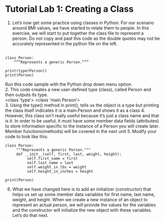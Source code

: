 # Tutorial Lab 1: Creating a Class

1. Let’s now get some practice using classes in Python. For our scenario around BMI values, we have started to relate them to people. In this exercise, we will start to put together the class file to represent a person. Do not copy and past this code as the double quotes may not be accurately represented in the python file on the left.<br><br>

```
class Person:
    “””Represents a generic Person.”””

print(type(Person))
print(Person)
```
Run this code sample with the Python drop down menu option.
<br>
2. This code creates a new user-defined type (class), called Person and then outputs its type.<br>
<class 'type’>
<class 'main.Person’>
<br>
3. Using the type() method in print(), tells us the object is a type but printing the class itself indicates it is a main.Person and shows it as a class
4. However, this class isn’t really useful because it’s just a class name and that is it. In order to be useful, it must have some member data fields (attributes) to store information specific to the instance of a Person you will create later. Member functions(methods) will be covered in the next unit
5. Modify your code to look like this:
```
class Person:
     """Represents a generic Person."""
     def __init__(self, first, last, weight, height):
          self.first_name = first
          self.last_name = last
          self.weight_in_lbs = weight
          self.height_in_inches = height

print(Person)
```
6. What we have changed here is to add an initializer (constructor) that helps us set up some member data variables for first name, last name, weight, and height. When we create a new instance of an object to represent an actual person, we will provide the values for the variables and the constructor will initialize the new object with these variables. Let’s do that next.
